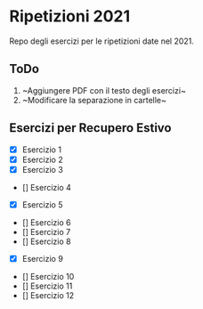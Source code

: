 # Ripetizioni 2021

Repo degli esercizi per le ripetizioni date nel 2021.

## ToDo

1. ~Aggiungere PDF con il testo degli esercizi~
2. ~Modificare la separazione in cartelle~

## Esercizi per Recupero Estivo

- [x] Esercizio 1
- [x] Esercizio 2
- [x] Esercizio 3
- [] Esercizio 4
- [x] Esercizio 5
- [] Esercizio 6
- [] Esercizio 7
- [] Esercizio 8
- [x] Esercizio 9
- [] Esercizio 10
- [] Esercizio 11
- [] Esercizio 12
